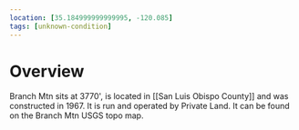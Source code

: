 ```yaml
---
location: [35.184999999999995, -120.085]
tags: [unknown-condition]
---
```


# Overview

Branch Mtn sits at 3770', is located in [[San Luis Obispo County]] and was constructed in 1967. It is run and operated by Private Land. It can be found on the Branch Mtn USGS topo map.

